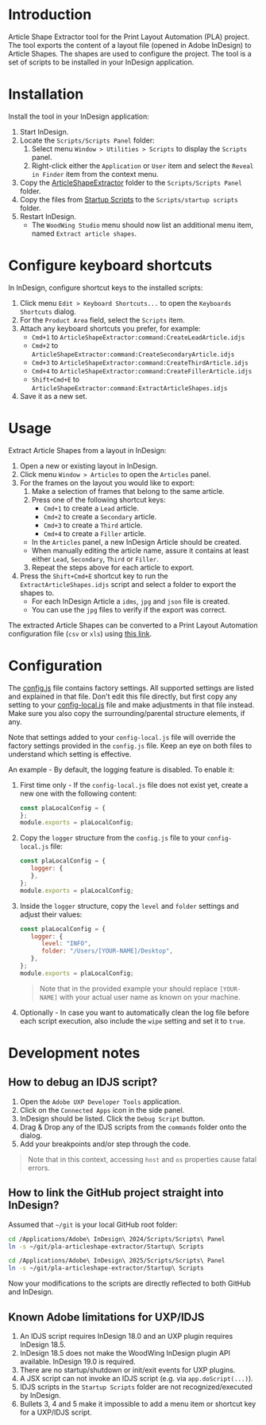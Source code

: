 # Introduction
Article Shape Extractor tool for the Print Layout Automation (PLA) project. The tool exports the content of a layout file (opened in Adobe InDesign) to Article Shapes. The shapes are used to configure the project. The tool is a set of scripts to be installed in your InDesign application.

# Installation
Install the tool in your InDesign application:
1. Start InDesign.
2. Locate the `Scripts/Scripts Panel` folder:
   1. Select menu `Window > Utilities > Scripts` to display the `Scripts` panel.
   2. Right-click either the `Application` or `User` item and select the `Reveal in Finder` item from the context menu. 
3. Copy the [ArticleShapeExtractor](ArticleShapeExtractor) folder to the `Scripts/Scripts Panel` folder. 
4. Copy the files from [Startup Scripts](<Startup Scripts>) to the `Scripts/startup scripts` folder.
5. Restart InDesign.
   * The `WoodWing Studio` menu should now list an additional menu item, named `Extract article shapes`.

# Configure keyboard shortcuts
In InDesign, configure shortcut keys to the installed scripts:
1. Click menu `Edit > Keyboard Shortcuts...` to open the `Keyboards Shortcuts` dialog.
2. For the `Product Area` field, select the `Scripts` item.
3. Attach any keyboard shortcuts you prefer, for example:
   * `Cmd+1` to `ArticleShapeExtractor:command:CreateLeadArticle.idjs`
   * `Cmd+2` to `ArticleShapeExtractor:command:CreateSecondaryArticle.idjs`
   * `Cmd+3` to `ArticleShapeExtractor:command:CreateThirdArticle.idjs`
   * `Cmd+4` to `ArticleShapeExtractor:command:CreateFillerArticle.idjs`
   * `Shift+Cmd+E` to `ArticleShapeExtractor:command:ExtractArticleShapes.idjs`
4. Save it as a new set.

# Usage
Extract Article Shapes from a layout in InDesign:
1. Open a new or existing layout in InDesign.
2. Click menu `Window > Articles` to open the `Articles` panel.
3. For the frames on the layout you would like to export:
   1. Make a selection of frames that belong to the same article.
   2. Press one of the following shortcut keys:
      * `Cmd+1` to create a `Lead` article.
      * `Cmd+2` to create a `Secondary` article.
      * `Cmd+3` to create a `Third` article.
      * `Cmd+4` to create a `Filler` article.
   * In the `Articles` panel, a new InDesign Article should be created.
   * When manually editing the article name, assure it contains at least either `Lead`, `Secondary`, `Third` or `Filler`.
   3. Repeat the steps above for each article to export.
4. Press the `Shift+Cmd+E` shortcut key to run the `ExtractArticleShapes.idjs` script and select a folder to export the shapes to.
   * For each InDesign Article a `idms`, `jpg` and `json` file is created.
   * You can use the `jpg` files to verify if the export was correct.

The extracted Article Shapes can be converted to a Print Layout Automation configuration file (`csv` or `xls`) using [this link](https://woodwing.github.io/pla-articleshape-extractor/create-pla-config.html).

# Configuration
The [config.js](ArticleShapeExtractor/config/config.js) file contains factory settings. All supported settings are listed and explained in that file. Don't edit this file directly, but first copy any setting to your [config-local.js](ArticleShapeExtractor/config/config-local.js) file and make adjustments in that file instead. Make sure you also copy the surrounding/parental structure elements, if any.

Note that settings added to your `config-local.js` file will override the factory settings provided in the `config.js` file. Keep an eye on both files to understand which setting is effective.

An example - By default, the logging feature is disabled. To enable it:
1. First time only - If the `config-local.js` file does not exist yet, create a new one with the following content:
   ```javascript
   const plaLocalConfig = {
   };
   module.exports = plaLocalConfig;
   ```
2. Copy the `logger` structure from the `config.js` file to your `config-local.js` file:
   ```javascript
   const plaLocalConfig = {
      logger: {
      },
   };
   module.exports = plaLocalConfig;
   ```
3. Inside the `logger` structure, copy the `level` and `folder` settings and adjust their values:
   ```javascript
   const plaLocalConfig = {
      logger: {
         level: "INFO",
         folder: "/Users/[YOUR-NAME]/Desktop",
      },
   };
   module.exports = plaLocalConfig;
   ```
   > Note that in the provided example your should replace `[YOUR-NAME]` with your actual user name as known on your machine. 

4. Optionally - In case you want to automatically clean the log file before each script execution, also include the `wipe` setting and set it to `true`.

# Development notes

## How to debug an IDJS script?
1. Open the `Adobe UXP Developer Tools` application.
2. Click on the `Connected Apps` icon in the side panel.
3. InDesign should be listed. Click the `Debug Script` button.
4. Drag & Drop any of the IDJS scripts from the `commands` folder onto the dialog.
5. Add your breakpoints and/or step through the code.
> Note that in this context, accessing `host` and `os` properties cause fatal errors.

## How to link the GitHub project straight into InDesign?
Assumed that `~/git` is your local GitHub root folder:
```bash
cd /Applications/Adobe\ InDesign\ 2024/Scripts/Scripts\ Panel
ln -s ~/git/pla-articleshape-extractor/Startup\ Scripts

cd /Applications/Adobe\ InDesign\ 2025/Scripts/Scripts\ Panel
ln -s ~/git/pla-articleshape-extractor/Startup\ Scripts
```
Now your modifications to the scripts are directly reflected to both GitHub and InDesign.

## Known Adobe limitations for UXP/IDJS
1. An IDJS script requires InDesign 18.0 and an UXP plugin requires InDesign 18.5.
2. InDesign 18.5 does not make the WoodWing InDesign plugin API available. InDesign 19.0 is required.
3. There are no startup/shutdown or init/exit events for UXP plugins.
4. A JSX script can not invoke an IDJS script (e.g. via `app.doScript(...)`).
5. IDJS scripts in the `Startup Scripts` folder are not recognized/executed by InDesign.
6. Bullets 3, 4 and 5 make it impossible to add a menu item or shortcut key for a UXP/IDJS script.
